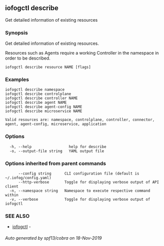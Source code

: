 ## iofogctl describe

Get detailed information of existing resources

### Synopsis

Get detailed information of existing resources.

Resources such as Agents require a working Controller in the namespace in order to be described.

```
iofogctl describe resource NAME [flags]
```

### Examples

```
iofogctl describe namespace
iofogctl describe controlplane
iofogctl describe controller NAME
iofogctl describe agent NAME
iofogctl describe agent-config NAME
iofogctl describe microservice NAME

Valid resources are: namespace, controlplane, controller, connector, agent, agent-config, microservice, application

```

### Options

```
  -h, --help                 help for describe
  -o, --output-file string   YAML output file
```

### Options inherited from parent commands

```
      --config string      CLI configuration file (default is ~/.iofog/config.yaml)
      --http-verbose       Toggle for displaying verbose output of API client
  -n, --namespace string   Namespace to execute respective command within
  -v, --verbose            Toggle for displaying verbose output of iofogctl
```

### SEE ALSO

* [iofogctl](iofogctl.md)	 - 

###### Auto generated by spf13/cobra on 18-Nov-2019
